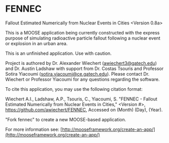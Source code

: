 FENNEC
=====
Fallout Estimated Numerically from Nuclear Events in Cities <Version 0.8a>

This is a MOOSE application being currently constructed with the express purpose of simulating radioactive particle fallout following a nuclear event or explosion in an urban area. 

This is an unfinished application. Use with caution.

Project is authored by Dr. Alexander Wiechert (awiechert3@gatech.edu) and Dr. Austin Ladshaw with support from Dr. Costas Tsouris and Professor Sotira Yiacoumi (sotira.yiacoumi@ce.gatech.edu). Please contact Dr. Wiechert or Professor Yiacoumi for any questions regarding the software.

To cite this application, you may use the following citation format:

Wiechert A.I., Ladshaw, A.P., Tsouris, C., Yiacoumi, S. "FENNEC - Fallout Estimated Numerically from Nuclear Events in Cities," <Version #>, https://github.com/awiechert/FENNEC, Accessed on (Month) (Day), (Year).

"Fork fennec" to create a new MOOSE-based application.

For more information see: [http://mooseframework.org/create-an-app/](http://mooseframework.org/create-an-app/)
